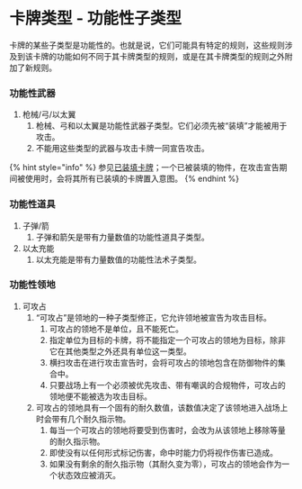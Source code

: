 # 卡牌类型 - 功能性子类型

卡牌的某些子类型是功能性的。也就是说，它们可能具有特定的规则，这些规则涉及到该卡牌的功能如何不同于其卡牌类型的规则，或是在其卡牌类型的规则之外附加了新规则。



### 功能性武器

1. 枪械/弓/以太翼
   1. 枪械、弓和以太翼是功能性武器子类型。它们必须先被“装填”才能被用于攻击。
   2. 不能用这些类型的武器与攻击卡牌一同宣告攻击。

{% hint style="info" %}
参见[已装填卡牌](../../you-xi-ji-zhi/you-xi-ji-zhi-you-xi-qu-yu/you-xi-qu-yu-wu-jian-te-ding-qu-yu.md#yi-zhuang-tian-ka-pai)；一个已被装填的物件，在攻击宣告期间被使用时，会将其所有已装填的卡牌置入意图。
{% endhint %}

### 功能性道具

1. 子弹/箭
   1. 子弹和箭矢是带有力量数值的功能性道具子类型。
2. 以太充能
   1. 以太充能是带有力量数值的功能性法术子类型。



### 功能性领地

1. 可攻占
   1. “可攻占”是领地的一种子类型修正，它允许领地被宣告为攻击目标。
      1. 可攻占的领地不是单位，且不能死亡。
      2. 指定单位为目标的卡牌，将不能指定一个可攻占的领地为目标，除非它在其他类型之外还具有单位这一类型。
      3. 横扫攻击在进行攻击宣告时，会将可攻占的领地包含在防御物件的集合中。
      4. 只要战场上有一个必须被优先攻击、带有嘲讽的合规物件，可攻占的领地便不能被选为攻击目标。
   2. 可攻占的领地具有一个固有的耐久数值，该数值决定了该领地进入战场上时会带有几个耐久指示物。
      1. 每当一个可攻占的领地将要受到伤害时，会改为从该领地上移除等量的耐久指示物。
      2. 即使没有以任何形式标记伤害，命中时能力仍将视作伤害已造成。
      3. 如果没有剩余的耐久指示物（其耐久变为零），可攻占的领地会作为一个状态效应被消灭。


